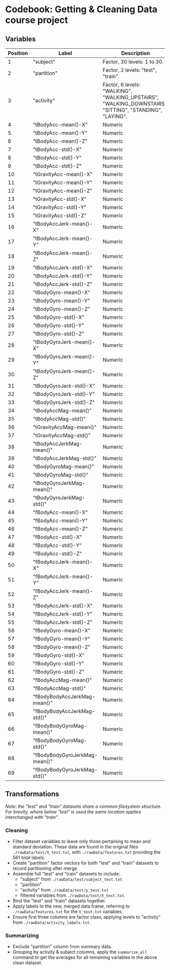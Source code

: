 # Codebook: Getting & Cleaning Data course project

## Variables

Position | Label | Description
--- | --- | ---
1 | "subject" | Factor, 30 levels: 1 to 30.
2 | "partition" | Factor, 2 levels: "test", "train".
3 | "activity" | Factor, 6 levels: "WALKING", "WALKING_UPSTAIRS", "WALKING_DOWNSTAIRS", "SITTING", "STANDING", "LAYING".
4 | "tBodyAcc-mean()-X" | Numeric
5 | "tBodyAcc-mean()-Y" | Numeric
6 | "tBodyAcc-mean()-Z" | Numeric
7 | "tBodyAcc-std()-X" | Numeric
8 | "tBodyAcc-std()-Y" | Numeric
9 | "tBodyAcc-std()-Z" | Numeric
10 | "tGravityAcc-mean()-X" | Numeric
11 | "tGravityAcc-mean()-Y" | Numeric
12 | "tGravityAcc-mean()-Z" | Numeric
13 | "tGravityAcc-std()-X" | Numeric
14 | "tGravityAcc-std()-Y" | Numeric
15 | "tGravityAcc-std()-Z" | Numeric
16 | "tBodyAccJerk-mean()-X" | Numeric
17 | "tBodyAccJerk-mean()-Y" | Numeric
18 | "tBodyAccJerk-mean()-Z" | Numeric
19 | "tBodyAccJerk-std()-X" | Numeric
20 | "tBodyAccJerk-std()-Y" | Numeric
21 | "tBodyAccJerk-std()-Z" | Numeric
22 | "tBodyGyro-mean()-X" | Numeric
23 | "tBodyGyro-mean()-Y" | Numeric
24 | "tBodyGyro-mean()-Z" | Numeric
25 | "tBodyGyro-std()-X" | Numeric
26 | "tBodyGyro-std()-Y" | Numeric
27 | "tBodyGyro-std()-Z" | Numeric
28 | "tBodyGyroJerk-mean()-X" | Numeric
29 | "tBodyGyroJerk-mean()-Y" | Numeric
30 | "tBodyGyroJerk-mean()-Z" | Numeric
31 | "tBodyGyroJerk-std()-X" | Numeric
32 | "tBodyGyroJerk-std()-Y" | Numeric
33 | "tBodyGyroJerk-std()-Z" | Numeric
34 | "tBodyAccMag-mean()" | Numeric
35 | "tBodyAccMag-std()" | Numeric
36 | "tGravityAccMag-mean()" | Numeric
37 | "tGravityAccMag-std()" | Numeric
38 | "tBodyAccJerkMag-mean()" | Numeric
39 | "tBodyAccJerkMag-std()" | Numeric
40 | "tBodyGyroMag-mean()" | Numeric
41 | "tBodyGyroMag-std()" | Numeric
42 | "tBodyGyroJerkMag-mean()" | Numeric
43 | "tBodyGyroJerkMag-std()" | Numeric
44 | "fBodyAcc-mean()-X" | Numeric
45 | "fBodyAcc-mean()-Y" | Numeric
46 | "fBodyAcc-mean()-Z" | Numeric
47 | "fBodyAcc-std()-X" | Numeric
48 | "fBodyAcc-std()-Y" | Numeric
49 | "fBodyAcc-std()-Z" | Numeric
50 | "fBodyAccJerk-mean()-X" | Numeric
51 | "fBodyAccJerk-mean()-Y" | Numeric
52 | "fBodyAccJerk-mean()-Z" | Numeric
53 | "fBodyAccJerk-std()-X" | Numeric
54 | "fBodyAccJerk-std()-Y" | Numeric
55 | "fBodyAccJerk-std()-Z" | Numeric
56 | "fBodyGyro-mean()-X" | Numeric
57 | "fBodyGyro-mean()-Y" | Numeric
58 | "fBodyGyro-mean()-Z" | Numeric
59 | "fBodyGyro-std()-X" | Numeric
60 | "fBodyGyro-std()-Y" | Numeric
61 | "fBodyGyro-std()-Z" | Numeric
62 | "fBodyAccMag-mean()" | Numeric
63 | "fBodyAccMag-std()" | Numeric
64 | "fBodyBodyAccJerkMag-mean()" | Numeric
65 | "fBodyBodyAccJerkMag-std()" | Numeric
66 | "fBodyBodyGyroMag-mean()" | Numeric
67 | "fBodyBodyGyroMag-std()" | Numeric
68 | "fBodyBodyGyroJerkMag-mean()" | Numeric
69 | "fBodyBodyGyroJerkMag-std()" | Numeric

## Transformations

*Note: the "test" and "train" datasets share a common filesystem structure. For brevity, where below "test" is used the same location applies interchanged with "train".*

### Cleaning

- Filter dataset variables to leave only those pertaining to mean and standard deviation. These data are found in the original files `./rawData/test/X_test.txt`, with `./rawData/features.txt` providing the 561 total labels.
- Create "partition" factor vectors for both "test" and "train" datasets to record partitioning after merge.
- Assemble full "test" and "train" datasets to include: 
	- "subject" from `./rawData/test/subject_test.txt`
	- "partition"
	- "activity" from `./rawData/test/y_test.txt`
	- filtered variables from `./rawData/test/X_test.txt`.
- Bind the "test" and "train" datasets together.
- Apply labels to the new, merged data frame, referring to `./rawData/features.txt` for the `X_test.txt` variables.
- Ensure first three columns are factor class, applying levels to "activity" from `./rawData/activity_labels.txt`.

### Summarizing

- Exclude "partition" column from summary data.
- Grouping by activity & subject columns, apply the `summarize_all` command to get the averages for all remaining variables in the above clean dataset.